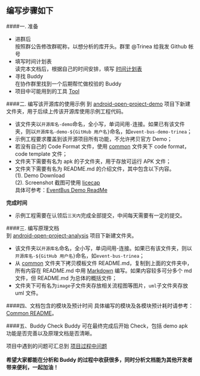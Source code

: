 编写步骤如下
---------
####一. 准备
- 进群后  
按照群公告修改群昵称，以想分析的库开头。群里 @Trinea 给我发 Github 帐号  
- 填写时间计划表  
读完本文档后，根据自己的时间安排，填写 [时间计划表](https://github.com/android-cn/android-open-project-analysis/blob/master/schedule.md) 
- 寻找 Buddy  
在协作群里找到一个后期帮忙做校验的 Buddy  
- 项目中可能用到的工具 [Tool](https://github.com/android-cn/android-open-project-analysis/blob/master/common/tool/README.md)   

####二. 编写该开源库的使用示例
到 [android-open-project-demo](https://github.com/android-cn/android-open-project-demo) 项目下新建文件夹，用于后续上传该开源库使用示例工程代码。  
- 该文件夹以`开源库名-demo`命名，全小写，单词间用`-`连接。如果已有该文件夹，则以`开源库名-demo-${GitHub 用户名}`命名，如`event-bus-demo-trinea`；  
- 示例工程要求覆盖到该开源项目所有功能，不允许拷贝官方 Demo；  
- 若没有自己的 Code Format 文件，使用 [common](https://github.com/android-cn/android-open-project-demo/tree/master/common) 文件夹下 code format，code template 文件；  
- 文件夹下需要有名为 apk 的子文件夹，用于存放可运行 APK 文件；  
- 文件夹下需要有名为 README.md 的介绍文件，其中包含以下内容。  
(1). Demo Download  
(2). Screenshot 截图可使用 [licecap](http://www.cockos.com/licecap/)  
具体可参考：[EventBus Demo ReadMe](https://github.com/android-cn/android-open-project-demo/tree/master/eventbus-demo)  

**完成时间**  
- 示例工程需要在认领后`三天内`完成全部提交，中间每天需要有一定的提交。  
  
####三. 编写原理文档  
到 [android-open-project-analysis](https://github.com/android-cn/android-open-project-analysis) 项目下新建文件夹。  
- 该文件夹以`开源库名`命名，全小写，单词间用-连接。如果已有该文件夹，则以`开源库名-${GitHub 用户名}`命名，如`event-bus-trinea`；  
- 从 [common](https://github.com/android-cn/android-open-project-analysis/tree/master/common) 文件夹下拷贝模板文件 README.md，复制到上面的文件夹中，所有内容在 README.md 中用 [Markdown](https://github.com/android-cn/blog/blob/master/dev-tool/markdown.md) 编写。如果内容较多可分多个 md 文件，但 README.md 为总体的概括文件；  
- 文件夹下可有名为`image`子文件夹存放相关流程图等图片，`uml`子文件夹存放 uml 文件。  

####四、文档包含的模块及预计时间
具体编写的模块及各模块预计耗时请参考：[Common README](https://github.com/android-cn/android-open-project-analysis/blob/master/common/README.md)。  

####五、Buddy Check
Buddy 可在最终完成后开始 Check，包括 demo apk 功能是否完善以及原理文档是否清晰。 

项目中遇到的问题可汇总到 [项目过程中问题](https://github.com/android-cn/android-open-project-analysis/blob/master/problem.md)  
<br/>
**希望大家都能在分析和 Buddy 的过程中收获很多，同时分析文档能为其他开发者带来便利，一起加油！**   
